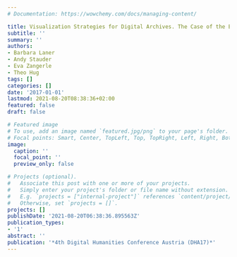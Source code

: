 ```yaml
---
# Documentation: https://wowchemy.com/docs/managing-content/

title: Visualization Strategies for Digital Archives. The Case of the Ernst-von-Glasersfeld-Archive
subtitle: ''
summary: ''
authors:
- Barbara Laner
- Andy Stauder
- Eva Zangerle
- Theo Hug
tags: []
categories: []
date: '2017-01-01'
lastmod: 2021-08-20T08:38:36+02:00
featured: false
draft: false

# Featured image
# To use, add an image named `featured.jpg/png` to your page's folder.
# Focal points: Smart, Center, TopLeft, Top, TopRight, Left, Right, BottomLeft, Bottom, BottomRight.
image:
  caption: ''
  focal_point: ''
  preview_only: false

# Projects (optional).
#   Associate this post with one or more of your projects.
#   Simply enter your project's folder or file name without extension.
#   E.g. `projects = ["internal-project"]` references `content/project/deep-learning/index.md`.
#   Otherwise, set `projects = []`.
projects: []
publishDate: '2021-08-20T06:38:36.895563Z'
publication_types:
- '1'
abstract: ''
publication: '*4th Digital Humanities Conference Austria (DHA17)*'
---
```

